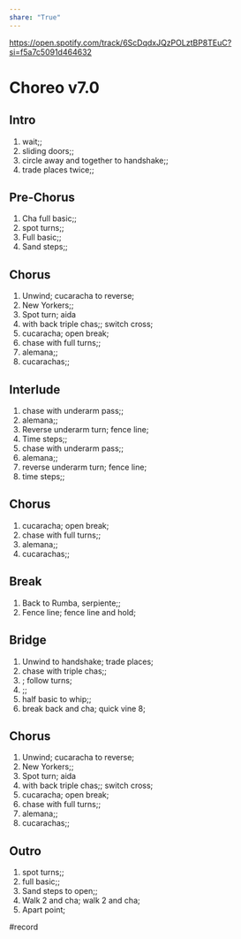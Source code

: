 ```yaml
---  
share: "True"  
---  
```

  
https://open.spotify.com/track/6ScDqdxJQzPOLztBP8TEuC?si=f5a7c5091d464632  
# Choreo v7.0  
## __Intro__  
1. wait;;  
2. sliding doors;;  
3. circle away and together to handshake;;  
4. trade places twice;;  
## __Pre-Chorus__  
1. Cha full basic;;  
2. spot turns;;  
3. Full basic;;  
4. Sand steps;;  
## __Chorus__  
1. Unwind; cucaracha to reverse;  
2. New Yorkers;;  
3. Spot turn; aida  
4. with back triple chas;; switch cross;  
5. cucaracha; open break;  
6. chase with full turns;;  
7. alemana;;  
8. cucarachas;;  
## __Interlude__  
1. chase with underarm pass;;  
2. alemana;;  
3. Reverse underarm turn; fence line;  
4. Time steps;;  
5. chase with underarm pass;;  
6. alemana;;  
7. reverse underarm turn; fence line;  
8. time steps;;  
## __Chorus__  
1. cucaracha; open break;  
2. chase with full turns;;  
3. alemana;;  
4. cucarachas;;  
## __Break__  
1. Back to Rumba, serpiente;;  
2. Fence line; fence line and hold;  
## __Bridge__  
1. Unwind to handshake; trade places;  
2. chase with triple chas;;  
3. ; follow turns;  
4. ;;  
5. half basic to whip;;  
6. break back and cha; quick vine 8;  
## __Chorus__  
1. Unwind; cucaracha to reverse;  
2. New Yorkers;;  
3. Spot turn; aida  
4. with back triple chas;; switch cross;  
5. cucaracha; open break;  
6. chase with full turns;;  
7. alemana;;  
8. cucarachas;;  
## __Outro__  
1. spot turns;;  
2. full basic;;  
3. Sand steps to open;;  
4. Walk 2 and cha; walk 2 and cha;  
5. Apart point;  
  
#record 